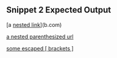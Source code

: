 ## Snippet 2 Expected Output
[a [nested link](a.com)](b.com)

[a nested parenthesized url](a.com(()))

[some escaped \[ brackets \]](example.com)

